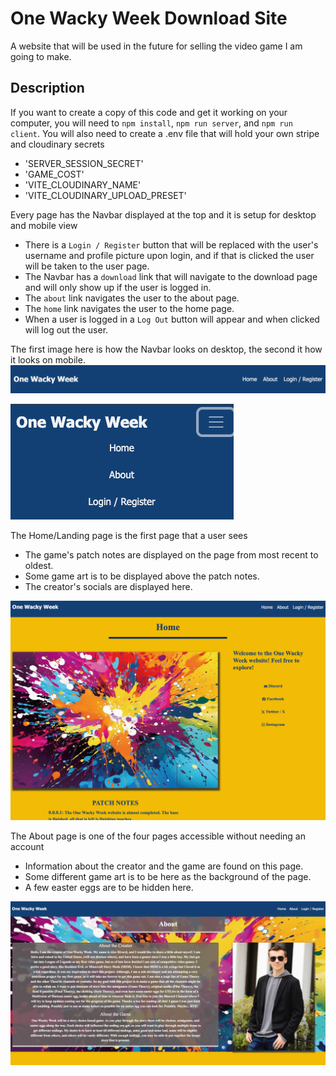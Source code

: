 # One Wacky Week Download Site

A website that will be used in the future for selling the video game I am going to make.

## Description

If you want to create a copy of this code and get it working on your computer, you will need to `npm install`, `npm run server`, and `npm run client`. You will also need to create a .env file that will hold your own stripe and cloudinary secrets
- 'SERVER_SESSION_SECRET'
- 'GAME_COST'
- 'VITE_CLOUDINARY_NAME'
- 'VITE_CLOUDINARY_UPLOAD_PRESET'

Every page has the Navbar displayed at the top and it is setup for desktop and mobile view
- There is a `Login / Register` button that will be replaced with the user's username and profile picture upon login, and if that is clicked the user will be taken to the user page.
- The Navbar has a `download` link that will navigate to the download page and will only show up if the user is logged in.
- The `about` link navigates the user to the about page.
- The `home` link navigates the user to the home page.
- When a user is logged in a `Log Out` button will appear and when clicked will log out the user.

The first image here is how the Navbar looks on desktop, the second it how it looks on mobile.
![screenshot of the navbar on a desktop screen](./public/wireframes/navExp.png)

![screenshot of the nabar on a mobile device](./public/wireframes/navCond.png)

The Home/Landing page is the first page that a user sees
- The game's patch notes are displayed on the page from most recent to oldest.
- Some game art is to be displayed above the patch notes.
- The creator's socials are displayed here.

![screenshot of the home page](./public/wireframes/home.png)

The About page is one of the four pages accessible without needing an account
- Information about the creator and the game are found on this page.
- Some different game art is to be here as the background of the page.
- A few easter eggs are to be hidden here.

![screenshot of the home page](./public/wireframes/about.png)

